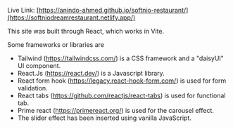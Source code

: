 Live Link: [https://anindo-ahmed.github.io/softnio-restaurant/](https://softniodreamrestaurant.netlify.app/)

This site was built through React, which works in Vite.

Some frameworks or libraries are 
- Tailwind (https://tailwindcss.com/) is a CSS framework and a "daisyUI" UI component.
- React.Js (https://react.dev/) is a Javascript library.
- React form hook (https://legacy.react-hook-form.com/) is used for form validation.
- React tabs (https://github.com/reactjs/react-tabs) is used for functional tab.
- Prime react (https://primereact.org/) is used for the carousel effect.
- The slider effect has been inserted using vanilla JavaScript.
